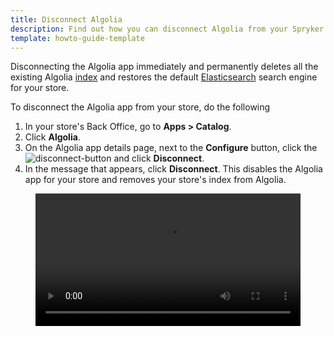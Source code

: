 ```yaml
---
title: Disconnect Algolia
description: Find out how you can disconnect Algolia from your Spryker shop
template: howto-guide-template
---
```

Disconnecting the Algolia app immediately and permanently deletes all the existing Algolia [index](/docs/pbc/all/search/algolia.html#indexes) and restores the default [Elasticsearch](https://www.elastic.co/elasticsearch/) search engine for your store.

To disconnect the Algolia app from your store, do the following

1. In your store's Back Office, go to **Apps&nbsp;<span aria-label="and then">></span> Catalog**. 
2. Click **Algolia**.
3. On the Algolia app details page, next to the **Configure** button, click the <span class="inline-img">![disconnect-button](https://spryker.s3.eu-central-1.amazonaws.com/docs/aop/user/apps/bazzarvoice/disconnect-button.png)</span> and click **Disconnect**.
4. In the message that appears, click **Disconnect**. This disables the Algolia app for your store and removes your store's index from Algolia.

<figure class="video_container">
    <video width="100%" height="auto" controls>
    <source src="https://spryker.s3.eu-central-1.amazonaws.com/docs/pbc/all/search/algolia/disconnect-algolia/disconnect-algolia.mp4" type="video/mp4">
  </video>
</figure>
